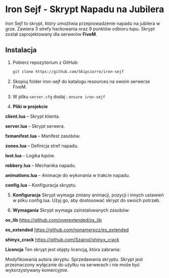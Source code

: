 # Iron Sejf - Skrypt Napadu na Jubilera

Iron Sejf to skrypt, który umożliwia przeprowadzenie napadu na jubilera w grze. Zawiera 3 strefy hackowania oraz 9 punktów odbioru łupu. Skrypt został zaprojektowany dla serwerów **FiveM**.

## Instalacja

1. Pobierz repozytorium z GitHub:
   ```bash
   git clone https://github.com/Skipciorro/iron-sejf
2. Skopiuj folder iron-sejf do katalogu resources na swoim serwerze FiveM.
3. W pliku ```server.cfg``` dodaj :
``` ensure iron-sejf ```

4. **Pliki w projekcie**

  **client.lua** – Skrypt klienta.

  **server.lua** – Skrypt serwera.

  **fxmanifest.lua** – Manifest zasobów.

  **zones.lua** – Definicja stref napadu.

  **loot.lua** – Logika łupów.

  **robbery.lua** – Mechanika napadu.

  **animations.lua** – Animacje do wykonania w trakcie napadu.

  **config.lua** – Konfiguracja skryptu.

5. **Konfiguracja**
Skrypt wymaga zmiany animacji, pozycji i innych ustawień w pliku config.lua. Użyj go, aby dostosować skrypt do swoich potrzeb.

6. **Wymagania**
Skrypt wymaga zainstalowanych zasobów:


**ox_lib**  https://github.com/overextended/ox_lib

**es_extended**  https://github.com/nonamerpcz/es_extended

**shinyx_crack**  https://github.com/Szajnol/shinyx_crack



**Licencja**
Ten skrypt jest objęty licencją, która zabrania:

Modyfikowania autora skryptu.
Sprzedawania skryptu.
Skrypt jest przeznaczony wyłącznie do użytku na serwerach i nie może być wykorzystywany komercyjnie.
